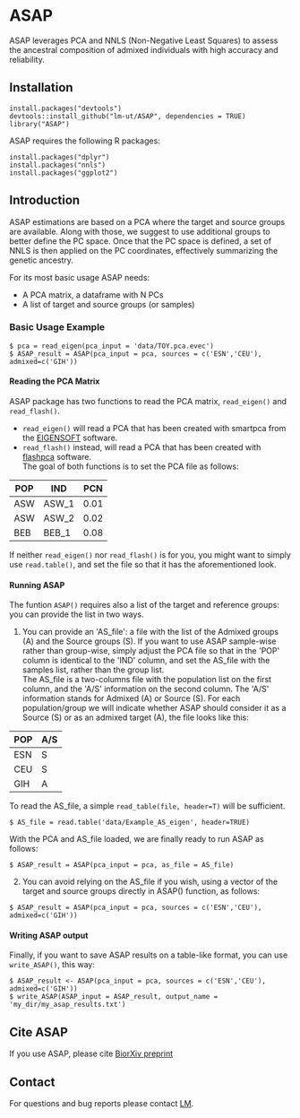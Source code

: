 # ASAP

ASAP leverages PCA and NNLS (Non-Negative Least Squares) to assess the ancestral composition of admixed individuals with high accuracy and reliability.

## Installation

```{r, eval=FALSE}
install.packages("devtools") 
devtools::install_github("lm-ut/ASAP", dependencies = TRUE)
library("ASAP")
```

ASAP requires the following R packages: 

```{r, eval=FALSE}
install.packages("dplyr")
install.packages("nnls")
install.packages("ggplot2")
```

## Introduction

ASAP estimations are based on a PCA where the target and source groups are available. Along with those, we suggest to use additional groups to better define the PC space. Once that the PC space is defined, a set of NNLS is then applied on the PC coordinates, effectively summarizing the genetic ancestry. 

For its most basic usage ASAP needs:  

- A PCA matrix, a dataframe with N PCs
- A list of target and source groups (or samples)

### Basic Usage Example
  
```{r, eval=FALSE}
$ pca = read_eigen(pca_input = 'data/TOY.pca.evec')
$ ASAP_result = ASAP(pca_input = pca, sources = c('ESN','CEU'), admixed=c('GIH'))
```

#### Reading the PCA Matrix

ASAP package has two functions to read the PCA matrix, ```read_eigen()``` and ```read_flash()```.  
* ```read_eigen()``` will read a PCA that has been created with smartpca from the [EIGENSOFT](https://github.com/DReichLab/EIG) software.  
* ```read_flash()``` instead, will read a PCA that has been created with [flashpca](https://github.com/gabraham/flashpca) software.  
The goal of both functions is to set the PCA file as follows:  
  
| POP | IND   | PCN |
| --- | ----  | ------- |
| ASW | ASW_1 | 0.01 |
| ASW | ASW_2 | 0.02 |
| BEB | BEB_1 | 0.08 |
  
If neither ```read_eigen()``` nor ```read_flash()``` is for you, you might want to simply use ```read.table()```, and set the file so that it has the aforementioned look.  

#### Running ASAP
  
The funtion ```ASAP()``` requires also a list of the target and reference groups: you can provide the list in two ways.

1) You can provide an 'AS_file': a file with the list of the Admixed groups (A) and the Source groups (S). If you want to use ASAP sample-wise rather than group-wise, simply adjust the PCA file so that in the 'POP' column is identical to the 'IND' column, and set the AS_file with the samples list, rather than the group list.   
The AS_file is a two-columns file with the population list on the first column, and the 'A/S' information on the second column. The 'A/S' information stands for Admixed (A) or Source (S). For each population/group we will indicate whether ASAP should consider it as a Source (S) or as an admixed target (A), the file looks like this:  

| POP | A/S |
| --- | --- |
| ESN | S |
| CEU | S |
| GIH | A |

To read the AS_file, a simple ```read_table(file, header=T)``` will be sufficient.   

```{r, eval=FALSE}
$ AS_file = read.table('data/Example_AS_eigen', header=TRUE)
```

With the PCA and AS_file loaded, we are finally ready to run ASAP as follows:

```{r, eval=FALSE}
$ ASAP_result = ASAP(pca_input = pca, as_file = AS_file)
```
  
2) You can avoid relying on the AS_file if you wish, using a vector of the target and source groups directly in ASAP() function, as follows:
  
```{r, eval=FALSE}
$ ASAP_result = ASAP(pca_input = pca, sources = c('ESN','CEU'), admixed=c('GIH'))
```

#### Writing ASAP output
  
Finally, if you want to save ASAP results on a table-like format, you can use ```write_ASAP()```, this way:
  
```{r, eval=FALSE}
$ ASAP_result <- ASAP(pca_input = pca, sources = c('ESN','CEU'), admixed=c('GIH'))
$ write_ASAP(ASAP_input = ASAP_result, output_name = 'my_dir/my_asap_results.txt')
```

## Cite ASAP

If you use ASAP, please cite [BiorXiv preprint]()

## Contact

For questions and bug reports please contact [LM](mailto:ludovica.molinaro@kuleuven.be).
